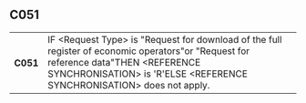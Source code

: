 ## C051
<table>
 <tr>
  <th>
   C051
  </th>
  <td>
   IF &lt;Request Type&gt; is "Request for download of the full register of economic operators"or "Request for reference data"THEN &lt;REFERENCE SYNCHRONISATION&gt; is 'R'ELSE &lt;REFERENCE SYNCHRONISATION&gt; does not apply.
  </td>
 </tr>
</table>
